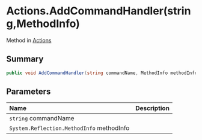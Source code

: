 # Actions.AddCommandHandler(string,MethodInfo)

Method in [Actions](/api/csharp/yarn.unity.actions.md)

## Summary



```csharp
public void AddCommandHandler(string commandName, MethodInfo methodInfo)
```

## Parameters

|Name|Description|
|:---|:---|
|`string` commandName||
|`System.Reflection.MethodInfo` methodInfo||

